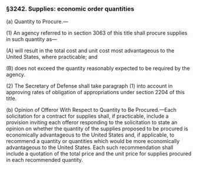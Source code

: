 ### §3242. Supplies: economic order quantities ###

(a) Quantity to Procure.—

(1) An agency referred to in section 3063 of this title shall procure supplies in such quantity as—

(A) will result in the total cost and unit cost most advantageous to the United States, where practicable; and

(B) does not exceed the quantity reasonably expected to be required by the agency.

(2) The Secretary of Defense shall take paragraph (1) into account in approving rates of obligation of appropriations under section 2204 of this title.

(b) Opinion of Offeror With Respect to Quantity to Be Procured.—Each solicitation for a contract for supplies shall, if practicable, include a provision inviting each offeror responding to the solicitation to state an opinion on whether the quantity of the supplies proposed to be procured is economically advantageous to the United States and, if applicable, to recommend a quantity or quantities which would be more economically advantageous to the United States. Each such recommendation shall include a quotation of the total price and the unit price for supplies procured in each recommended quantity.